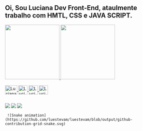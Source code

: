 
## Oi, Sou Luciana Dev Front-End, ataulmente trabalho com HMTL, CSS e JAVA SCRIPT.
  <div aling="center">
      <a href="[https://github.com/luestevam](https://github.com/luestevam)">
      <img height="180em" src="https://github-readme-stats.vercel.app/api?username=luestevam&show_icons=true&theme=dracula&include_all_commits=true&count_private=true"/>
       <img height="180em" src="https://github-readme-stats.vercel.app/api/top-langs/?username=Samorim&layout=compact&langs_count=7&theme=radical"/>
  </div>
  
  
   <div style="display: inline_block"><br>  
    <img align="center" alt="Luciana-HTML" height="30" width="40" src="https://cdn.jsdelivr.net/gh/devicons/devicon/icons/html5/html5-original.svg"/>
    <image align="center" alt="Luciana-CSS"   height="30" width"40" src="https://cdn.jsdelivr.net/gh/devicons/devicon/icons/css3/css3-original.svg"/>
    <image align="center" alt="Luciana-JavaScript"   height="30" width"40" src="https://cdn.jsdelivr.net/gh/devicons/devicon/icons/javascript/javascript-original.svg" /> 
    <image align="center" alt="Luciana-React"   height="30" width"40" src="https://cdn.jsdelivr.net/gh/devicons/devicon/icons/react/react-original.svg" />       
  </div>
    
  ##
  
   <div align="center>  
     <a href="https://instagram.com/luestevam" target="_blank"><img src="https://img.shields.io/badge/Instagram-E4405F?style=for-the-badge&logo=instagram&logoColor=white" target="_blank"></a>
    <a href="https://discord.gg/luciana#6748" target="_blank"><img src="https://img.shields.io/badge/Discord-7289DA?style=for-the-badge&logo=discord&logoColor=white" target="_blank"></a>  
      <a href="https://www.linkedin.com/in/luciana-estevam-2bb7a792/" target="_blank"><img src="https://img.shields.io/badge/LinkedIn-0077B5?style=for-the-badge&logo=linkedin&logoColor=white" target="_blank"></a>  
    
     ![Snake animation](https://github.com/luestevam/luestevam/blob/output/github-contribution-grid-snake.svg)   


       
  </div>
  
